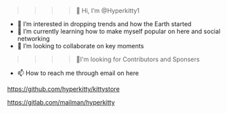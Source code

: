 >>>>👋 Hi, I’m @Hyperkitty1
- 👀 I’m interested in dropping trends and how the Earth started
- 🌱 I’m currently learning how to make myself popular on here and social networking
- 💞️ I’m looking to collaborate on key moments 
>>>>🌚I'm looking for Contributors and Sponsers 
- 📫 How to reach me through email on here 

<!---
Hyperkitty1/Hyperkitty1 is a ✨ special ✨ repository because its `README.md` (this file) appears on your GitHub profile.
You can click the Preview link to take a look at your changes.
--->
>>>>>>>>>>
>>>>
https://github.com/hyperkitty/kittystore
>>>>>>>>>>
>>>>
https://gitlab.com/mailman/hyperkitty

